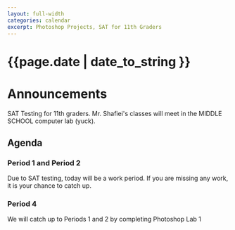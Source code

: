 ```yaml
---
layout: full-width
categories: calendar
excerpt: Photoshop Projects, SAT for 11th Graders
---
```

# {{page.date | date_to_string }} #

# Announcements #

SAT Testing for 11th graders.  Mr. Shafiei's classes will meet in the MIDDLE SCHOOL computer lab (yuck).

## Agenda ##

### Period 1 and Period 2 ###
Due to SAT testing, today will be a work period.  If you are missing any work, it is your chance to catch up.

### Period 4 ###

We will catch up to Periods 1 and 2 by completing Photoshop Lab 1



